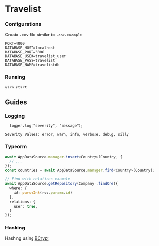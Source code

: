 # Travelist

### Configurations

Create `.env` file similar to `.env.example`
```dotenv
PORT=4000
DATABASE_HOST=localhost
DATABASE_PORT=3306
DATABASE_USER=travelist_user
DATABASE_PASS=travelist
DATABASE_NAME=travelistdb
```

### Running
`yarn start`

## Guides

### Logging
``  
logger.log("severity", "message");
``
```
Severity Values: error, warn, info, verbose, debug, silly
```

### Typeorm
```typescript
await AppDataSource.manager.insert<Country>(Country, {
  // ...
});
const countries = await AppDataSource.manager.find<Country>(Country);

// Find with relations example
await AppDataSource.getRepository(Company).findOne({
  where: {
    id: parseInt(req.params.id)
  },
  relations: {
    user: true,
  }
});
```

### Hashing
Hashing using [BCrypt](https://github.com/kelektiv/node.bcrypt.js)
